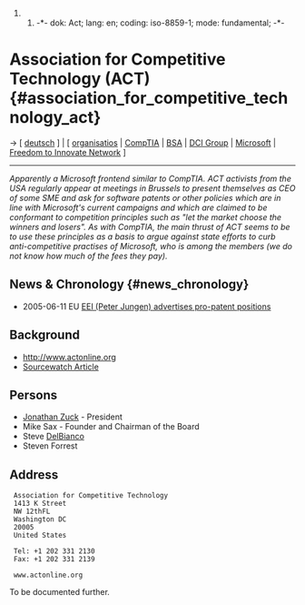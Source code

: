 1.  1.  -\*- dok: Act; lang: en; coding: iso-8859-1; mode: fundamental;
        -\*-

# Association for Competitive Technology (ACT) {#association_for_competitive_technology_act}

-\> \[ [ deutsch](ActDe "wikilink") \] \| \[ [
organisatios](SwpatkamniEn "wikilink") \| [
CompTIA](CompTiaEn "wikilink") \| [ BSA](SwpatbsaEn "wikilink") \| [ DCI
Group](SwpatdciEn "wikilink") \| [
Microsoft](SwpatmicrosoftEn "wikilink") \| [ Freedom to Innovate
Network](Freedom2InnovateNetEn "wikilink") \]

------------------------------------------------------------------------

*Apparently a Microsoft frontend similar to CompTIA. ACT activists from
the USA regularly appear at meetings in Brussels to present themselves
as CEO of some SME and ask for software patents or other policies which
are in line with Microsoft\'s current campaigns and which are claimed to
be conformant to competition principles such as \"let the market choose
the winners and losers\". As with CompTIA, the main thrust of ACT seems
to be to use these principles as a basis to argue against state efforts
to curb anti-competitive practises of Microsoft, who is among the
members (we do not know how much of the fees they pay).*

## News & Chronology {#news_chronology}

-   2005-06-11 EU [ EEI (Peter Jungen) advertises pro-patent
    positions](Eei0506En "wikilink")

## Background

-   <http://www.actonline.org>
-   [Sourcewatch
    Article](http://www.sourcewatch.org/index.php?title=Association_for_Competitive_Technology "wikilink")

## Persons

-   [ Jonathan Zuck](JonathanZuckEn "wikilink") - President
-   Mike Sax - Founder and Chairman of the Board
-   Steve [DelBianco](DelBianco "wikilink")
-   Steven Forrest

## Address

` Association for Competitive Technology`\
` 1413 K Street`\
` NW 12thFL`\
` Washington DC`\
` 20005`\
` United States`

` Tel: +1 202 331 2130`\
` Fax: +1 202 331 2139`

` www.actonline.org`

To be documented further.
